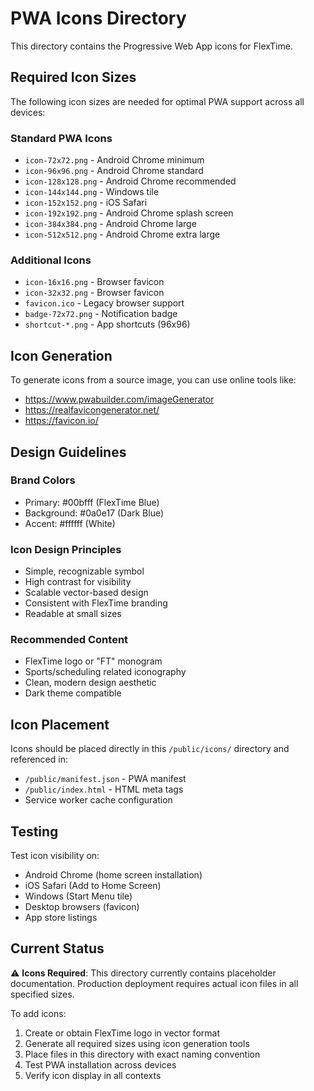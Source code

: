 # PWA Icons Directory

This directory contains the Progressive Web App icons for FlexTime.

## Required Icon Sizes

The following icon sizes are needed for optimal PWA support across all devices:

### Standard PWA Icons
- `icon-72x72.png` - Android Chrome minimum
- `icon-96x96.png` - Android Chrome standard
- `icon-128x128.png` - Android Chrome recommended
- `icon-144x144.png` - Windows tile
- `icon-152x152.png` - iOS Safari
- `icon-192x192.png` - Android Chrome splash screen
- `icon-384x384.png` - Android Chrome large
- `icon-512x512.png` - Android Chrome extra large

### Additional Icons
- `icon-16x16.png` - Browser favicon
- `icon-32x32.png` - Browser favicon
- `favicon.ico` - Legacy browser support
- `badge-72x72.png` - Notification badge
- `shortcut-*.png` - App shortcuts (96x96)

## Icon Generation

To generate icons from a source image, you can use online tools like:
- https://www.pwabuilder.com/imageGenerator
- https://realfavicongenerator.net/
- https://favicon.io/

## Design Guidelines

### Brand Colors
- Primary: #00bfff (FlexTime Blue)
- Background: #0a0e17 (Dark Blue)
- Accent: #ffffff (White)

### Icon Design Principles
- Simple, recognizable symbol
- High contrast for visibility
- Scalable vector-based design
- Consistent with FlexTime branding
- Readable at small sizes

### Recommended Content
- FlexTime logo or "FT" monogram
- Sports/scheduling related iconography
- Clean, modern design aesthetic
- Dark theme compatible

## Icon Placement

Icons should be placed directly in this `/public/icons/` directory and referenced in:
- `/public/manifest.json` - PWA manifest
- `/public/index.html` - HTML meta tags
- Service worker cache configuration

## Testing

Test icon visibility on:
- Android Chrome (home screen installation)
- iOS Safari (Add to Home Screen)
- Windows (Start Menu tile)
- Desktop browsers (favicon)
- App store listings

## Current Status

⚠️ **Icons Required**: This directory currently contains placeholder documentation.
Production deployment requires actual icon files in all specified sizes.

To add icons:
1. Create or obtain FlexTime logo in vector format
2. Generate all required sizes using icon generation tools
3. Place files in this directory with exact naming convention
4. Test PWA installation across devices
5. Verify icon display in all contexts